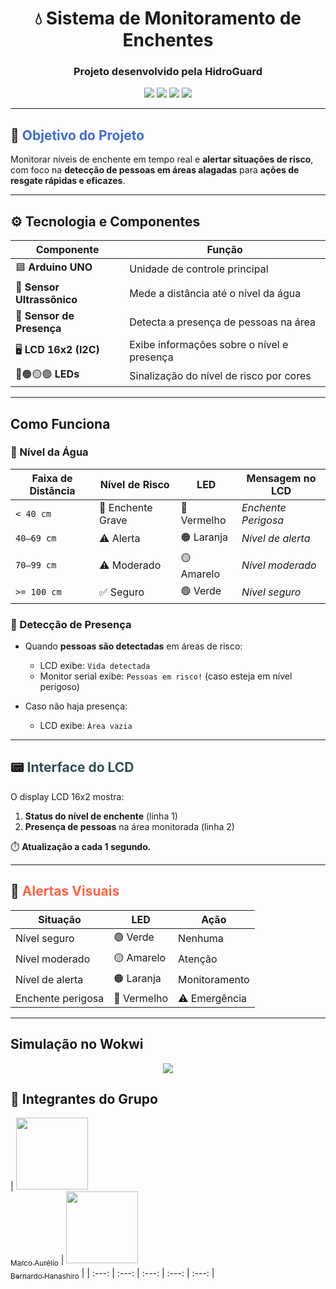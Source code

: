 <h1 align="center">💧 Sistema de Monitoramento de Enchentes</h1>
<h3 align="center">Projeto desenvolvido pela <strong>HidroGuard</strong></h3>

<p align="center">
  <img src="https://img.shields.io/badge/Arduino-UNO-00979D?style=for-the-badge&logo=arduino&logoColor=white">
  <img src="https://img.shields.io/badge/Sensor-Ultrass%C3%B4nico-blue?style=for-the-badge">
  <img src="https://img.shields.io/badge/Sensor-Presen%C3%A7a-red?style=for-the-badge">
  <img src="https://img.shields.io/badge/Display-LCD_16x2-green?style=for-the-badge">
</p>

---

## 📌 <span style="color:#4169E1">Objetivo do Projeto</span>

Monitorar níveis de enchente em tempo real e **alertar situações de risco**, com foco na **detecção de pessoas em áreas alagadas** para **ações de resgate rápidas e eficazes**.

---

## ⚙️ <span>Tecnologia e Componentes</span>

| Componente            | Função                                     |
|------------------------|---------------------------------------------|
| 🟦 **Arduino UNO**         | Unidade de controle principal              |
| 📏 **Sensor Ultrassônico** | Mede a distância até o nível da água       |
| 🧍 **Sensor de Presença**   | Detecta a presença de pessoas na área      |
| 🖥 **LCD 16x2 (I2C)**      | Exibe informações sobre o nível e presença |
| 🔴🟠🟡🟢 **LEDs**            | Sinalização do nível de risco por cores    |

---

##  <span>Como Funciona</span>

### 📏 Nível da Água

| Faixa de Distância | Nível de Risco     | LED        | Mensagem no LCD           |
|--------------------|--------------------|------------|---------------------------|
| `< 40 cm`          | 🚨 Enchente Grave   | 🔴 Vermelho | *Enchente Perigosa*       |
| `40–69 cm`         | ⚠️ Alerta           | 🟠 Laranja  | *Nível de alerta*         |
| `70–99 cm`         | ⚠️ Moderado         | 🟡 Amarelo  | *Nível moderado*          |
| `>= 100 cm`        | ✅ Seguro           | 🟢 Verde    | *Nível seguro*            |

### 🧍 Detecção de Presença

- Quando **pessoas são detectadas** em áreas de risco:
  - LCD exibe: `Vida detectada`
  - Monitor serial exibe: `Pessoas em risco!` (caso esteja em nível perigoso)

- Caso não haja presença:
  - LCD exibe: `Área vazia`

---

## 📟 <span style="color:#2F4F4F">Interface do LCD</span>

O display LCD 16x2 mostra:

1. **Status do nível de enchente** (linha 1)  
2. **Presença de pessoas** na área monitorada (linha 2)

⏱️ **Atualização a cada 1 segundo.**

---

## 🚨 <span style="color:#FF6347">Alertas Visuais</span>

| Situação            | LED           | Ação          |
|---------------------|----------------|----------------|
| Nível seguro        | 🟢 Verde       | Nenhuma        |
| Nível moderado      | 🟡 Amarelo     | Atenção        |
| Nível de alerta     | 🟠 Laranja     | Monitoramento  |
| Enchente perigosa   | 🔴 Vermelho    | ⚠️ Emergência   |

---

## Simulação no Wokwi

<p align="center">
  <a href="https://wokwi.com/projects/432675092418348033" target="_blank">
    <img src="https://img.shields.io/badge/Abrir%20no%20Wokwi-00C853?style=for-the-badge&logo=arduino&logoColor=white">
  </a>
</p>

## 👥 Integrantes do Grupo

| [<img loading="lazy" src="./images/Marco.png" width=115><br><sub>Marco Aurélio</sub>](https://github.com/Arriatea) | [<img loading="lazy" src="./images/Bernardo.png" width=115><br><sub>Bernardo Hanashiro</sub>](https://github.com/BernardoYuji) |
| :---: | :---: | :---: | :---: | :---: |
